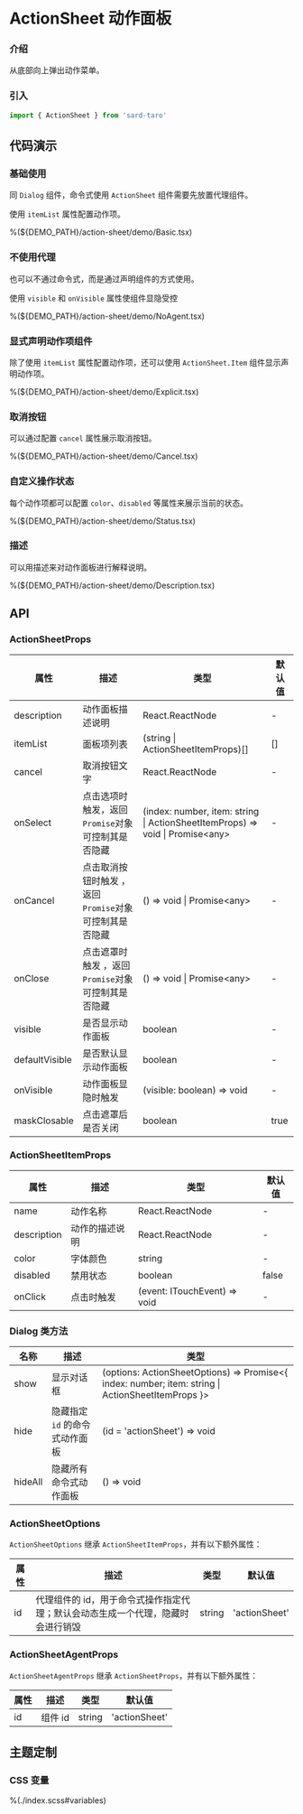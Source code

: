 # ActionSheet 动作面板

### 介绍

从底部向上弹出动作菜单。

### 引入

```ts
import { ActionSheet } from 'sard-taro'
```

## 代码演示

### 基础使用

同 `Dialog` 组件，命令式使用 `ActionSheet` 组件需要先放置代理组件。

使用 `itemList` 属性配置动作项。

%(${DEMO_PATH}/action-sheet/demo/Basic.tsx)

### 不使用代理

也可以不通过命令式，而是通过声明组件的方式使用。

使用 `visible` 和 `onVisible` 属性使组件显隐受控

%(${DEMO_PATH}/action-sheet/demo/NoAgent.tsx)

### 显式声明动作项组件

除了使用 `itemList` 属性配置动作项，还可以使用 `ActionSheet.Item` 组件显示声明动作项。

%(${DEMO_PATH}/action-sheet/demo/Explicit.tsx)

### 取消按钮

可以通过配置 `cancel` 属性展示取消按钮。

%(${DEMO_PATH}/action-sheet/demo/Cancel.tsx)

### 自定义操作状态

每个动作项都可以配置 `color`、`disabled` 等属性来展示当前的状态。

%(${DEMO_PATH}/action-sheet/demo/Status.tsx)

### 描述

可以用描述来对动作面板进行解释说明。

%(${DEMO_PATH}/action-sheet/demo/Description.tsx)

## API

### ActionSheetProps

| 属性           | 描述                                                    | 类型                                                                           | 默认值 |
| -------------- | ------------------------------------------------------- | ------------------------------------------------------------------------------ | ------ |
| description    | 动作面板描述说明                                        | React.ReactNode                                                                | -      |
| itemList       | 面板项列表                                              | (string \| ActionSheetItemProps)[]                                             | []     |
| cancel         | 取消按钮文字                                            | React.ReactNode                                                                | -      |
| onSelect       | 点击选项时触发，返回 `Promise`对象可控制其是否隐藏      | (index: number, item: string \| ActionSheetItemProps) => void \| Promise\<any> | -      |
| onCancel       | 点击取消按钮时触发 ，返回 `Promise`对象可控制其是否隐藏 | () => void \| Promise\<any>                                                    | -      |
| onClose        | 点击遮罩时触发 ，返回 `Promise`对象可控制其是否隐藏     | () => void \| Promise\<any>                                                    | -      |
| visible        | 是否显示动作面板                                        | boolean                                                                        | -      |
| defaultVisible | 是否默认显示动作面板                                    | boolean                                                                        | -      |
| onVisible      | 动作面板显隐时触发                                      | (visible: boolean) => void                                                     | -      |
| maskClosable   | 点击遮罩后是否关闭                                      | boolean                                                                        | true   |

### ActionSheetItemProps

| 属性        | 描述           | 类型                         | 默认值 |
| ----------- | -------------- | ---------------------------- | ------ |
| name        | 动作名称       | React.ReactNode              | -      |
| description | 动作的描述说明 | React.ReactNode              | -      |
| color       | 字体颜色       | string                       | -      |
| disabled    | 禁用状态       | boolean                      | false  |
| onClick     | 点击时触发     | (event: ITouchEvent) => void | -      |

### Dialog 类方法

| 名称    | 描述                           | 类型                                                                                              |
| ------- | ------------------------------ | ------------------------------------------------------------------------------------------------- |
| show    | 显示对话框                     | (options: ActionSheetOptions) => Promise<{ index: number; item: string \| ActionSheetItemProps }> |
| hide    | 隐藏指定 `id` 的命令式动作面板 | (id = 'actionSheet') => void                                                                      |
| hideAll | 隐藏所有命令式动作面板         | () => void                                                                                        |

### ActionSheetOptions

`ActionSheetOptions` 继承 `ActionSheetItemProps`，并有以下额外属性：

| 属性 | 描述                                                                            | 类型   | 默认值        |
| ---- | ------------------------------------------------------------------------------- | ------ | ------------- |
| id   | 代理组件的 id，用于命令式操作指定代理；默认会动态生成一个代理，隐藏时会进行销毁 | string | 'actionSheet' |

### ActionSheetAgentProps

`ActionSheetAgentProps` 继承 `ActionSheetProps`，并有以下额外属性：

| 属性 | 描述    | 类型   | 默认值        |
| ---- | ------- | ------ | ------------- |
| id   | 组件 id | string | 'actionSheet' |

## 主题定制

### CSS 变量

%(./index.scss#variables)

